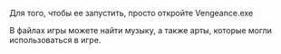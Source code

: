 Для того, чтобы ее запустить, просто откройте Vengeance.exe

В файлах игры можете найти музыку, а также арты, которые могли использоваться в игре.
